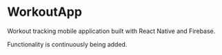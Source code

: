 # WorkoutApp
Workout tracking mobile application built with React Native and Firebase.

Functionality is continuously being added.

